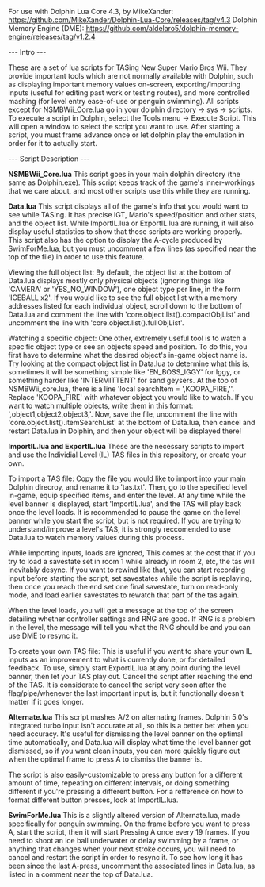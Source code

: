 For use with Dolphin Lua Core 4.3, by MikeXander: https://github.com/MikeXander/Dolphin-Lua-Core/releases/tag/v4.3
Dolphin Memory Engine (DME): https://github.com/aldelaro5/dolphin-memory-engine/releases/tag/v1.2.4

--- Intro ---

These are a set of lua scripts for TASing New Super Mario Bros Wii. They provide important tools which are not normally available with Dolphin, such as displaying important memory values on-screen, exporting/importing inputs (useful for editing past work or testing routes), and more controlled mashing (for level entry ease-of-use or penguin swimming). All scripts except for NSMBWii_Core.lua go in your dolphin directory -> sys -> scripts. To execute a script in Dolphin, select the Tools menu -> Execute Script. This will open a window to select the script you want to use. After starting a script, you must frame advance once or let dolphin play the emulation in order for it to actually start.

--- Script Description ---

**NSMBWii_Core.lua**
This script goes in your main dolphin directory (the same as Dolphin.exe). This script keeps track of the game's inner-workings that we care about, and most other scripts use this while they are running.

**Data.lua**
This script displays all of the game's info that you would want to see while TASing. It has precise IGT, Mario's speed/position and other stats, and the object list. While ImportIL.lua or ExportIL.lua are running, it will also display useful statistics to show that those scripts are working properly. This script also has the option to display the A-cycle produced by SwimForMe.lua, but you must uncomment a few lines (as specified near the top of the file) in order to use this feature.
  
  Viewing the full object list:
  By default, the object list at the bottom of Data.lua displays mostly only physical objects (ignoring things like 'CAMERA' or 'YES_NO_WINDOW'), one object type per line, in the form 'ICEBALL x2'. If you would like to see the full object list with a memory addresses listed for each individual object, scroll down to the bottom of Data.lua and comment the line with 'core.object.list().compactObjList' and uncomment the line with 'core.object.list().fullObjList'. 
  
  Watching a specific object:
  One other, extremely useful tool is to watch a specific object type or see an objects speed and position. To do this, you first have to determine what the desired object's in-game object name is. Try looking at the compact object list in Data.lua to determine what this is, sometimes it will be something simple like 'EN_BOSS_IGGY' for Iggy, or something harder like 'INTERMITTENT' for sand geysers. At the top of NSMBWii_core.lua, there is a line 'local searchItem = ',KOOPA_FIRE,''. Replace 'KOOPA_FIRE' with whatever object you would like to watch. If you want to watch multiple objects, write them in this format: ',object1,object2,object3,'. Now, save the file, uncomment the line with 'core.object.list().itemSearchList' at the bottom of Data.lua, then cancel and restart Data.lua in Dolphin, and then your object will be displayed there!

**ImportIL.lua and ExportIL.lua**
These are the necessary scripts to import and use the Individial Level (IL) TAS files in this repository, or create your own. 
  
To import a TAS file: 
Copy the file you would like to import into your main Dolphin direcroy, and rename it to 'tas.txt'. Then, go to the specified level in-game, equip specified items, and enter the level. At any time while the level banner is displayed, start 'ImportIL.lua', and the TAS will play back once the level loads. It is recommended to pause the game on the level banner while you start the script, but is not required. If you are trying to understand/improve a level's TAS, it is strongly reccomended to use Data.lua to watch memory values during this process. 
  
  While importing inputs, loads are ignored, This comes at the cost that if you try to load a savestate set in room 1 while already in room 2, etc, the tas will inevitably desync. If you want to rewind like that, you can start recording input before starting the script, set savestates while the script is replaying, then once you reach the end set one final savestate, turn on read-only mode, and load earlier savestates to rewatch that part of the tas again.
  
  When the level loads, you will get a message at the top of the screen detailing whether controller settings and RNG are good. If RNG is a problem in the level, the message will tell you what the RNG should be and you can use DME to resync it.

To create your own TAS file:
This is useful if you want to share your own IL inputs as an improvement to what is currently done, or for detailed feedback. To use, simply start ExportIL.lua at any point during the level banner, then let your TAS play out. Cancel the script after reaching the end of the TAS. It is considerate to cancel the script very soon after the flag/pipe/whenever the last important input is, but it functionally doesn't matter if it goes longer.

**Alternate.lua**
This script mashes A/2 on alternating frames. Dolphin 5.0's integrated turbo input isn't accurate at all, so this is a better bet when you need accuracy. It's useful for dismissing the level banner on the optimal time automatically, and Data.lua will display what time the level banner got dismissed, so if you want clean inputs, you can more quickly figure out when the optimal frame to press A to dismiss the banner is. 

The script is also easily-customizable to press any button for a different amount of time, repeating on different intervals, or doing something different if you're pressing a different button. For a refference on how to format different button presses, look at ImportIL.lua.

**SwimForMe.lua**
This is a slightly altered version of Alternate.lua, made specifically for penguin swimming. On the frame before you want to press A, start the script, then it will start Pressing A once every 19 frames. If you need to shoot an ice ball underwater or delay swimming by a frame, or anything that changes when your next stroke occurs, you will need to cancel and restart the script in order to resync it. To see how long it has been since the last A-press, uncomment the associated lines in Data.lua, as listed in a comment near the top of Data.lua.
